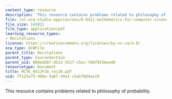 ```yaml
---
content_type: resource
description: 'This resource contains problems related to philosophy of probability. '
file: /ol-ocw-studio-app/courses/6-042j-mathematics-for-computer-science-fall-2010/7f125e75409e3a6749a3c5ab78d4ae19_MIT6_042JF10_rec20.pdf
file_size: 141011
file_type: application/pdf
learning_resource_types:
- Recitations
license: https://creativecommons.org/licenses/by-nc-sa/4.0/
ocw_type: OCWFile
parent_title: Recitations
parent_type: CourseSection
parent_uid: 088adbb7-d512-5527-c5ec-766f9536ea40
resourcetype: Document
title: MIT6_042JF10_rec20.pdf
uid: 7f125e75-409e-3a67-49a3-c5ab78d4ae19
---
```

This resource contains problems related to philosophy of probability. 
